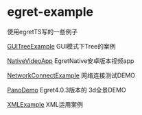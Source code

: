 # egret-example

使用egretTS写的一些例子

 <a href="http://arvin0.github.io/egret-example/GUITreeDemo/index.html" target="_blank">GUITreeExample</a>
 GUI模式下Tree的案例

 <a href="http://arvin0.github.io/egret-example/NativeVideoApp/egret源码+android工程+apk/ActionVideoAPP/index.html" target="_blank">NativeVideoApp</a>
 EgretNative安卓版本视频app

 <a href="http://arvin0.github.io/egret-example/NetworkConnect/index.html" target="_blank">NetworkConnectExample</a>
 网络连接测试DEMO

 <a href="http://arvin0.github.io/egret-example/PanoDemo/index.html" target="_blank">PanoDemo</a>
 Egret4.0.3版本的 3d全景DEMO

 <a href="http://arvin0.github.io/egret-example/XMLDemo/index.html" target="_blank">XMLExample</a>
 XML运用案例

